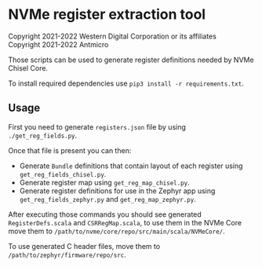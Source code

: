 NVMe register extraction tool
=============================

Copyright 2021-2022 Western Digital Corporation or its affiliates<br>
Copyright 2021-2022 Antmicro

Those scripts can be used to generate register definitions needed by NVMe Chisel Core.

To install required dependencies use ``pip3 install -r requirements.txt``.

Usage
-----

First you need to generate ``registers.json`` file by using ``./get_reg_fields.py``.

Once that file is present you can then:

* Generate ``Bundle`` definitions that contain layout of each register using ``get_reg_fields_chisel.py``.
* Generate register map using ``get_reg_map_chisel.py``.
* Generate register definitions for use in the Zephyr app using ``get_reg_fields_zephyr.py`` and ``get_reg_map_zephyr.py``.

After executing those commands you should see generated ``RegisterDefs.scala`` and ``CSRRegMap.scala``, to use them in the NVMe Core move them to ``/path/to/nvme/core/repo/src/main/scala/NVMeCore/``.

To use generated C header files, move them to ``/path/to/zephyr/firmware/repo/src``.
